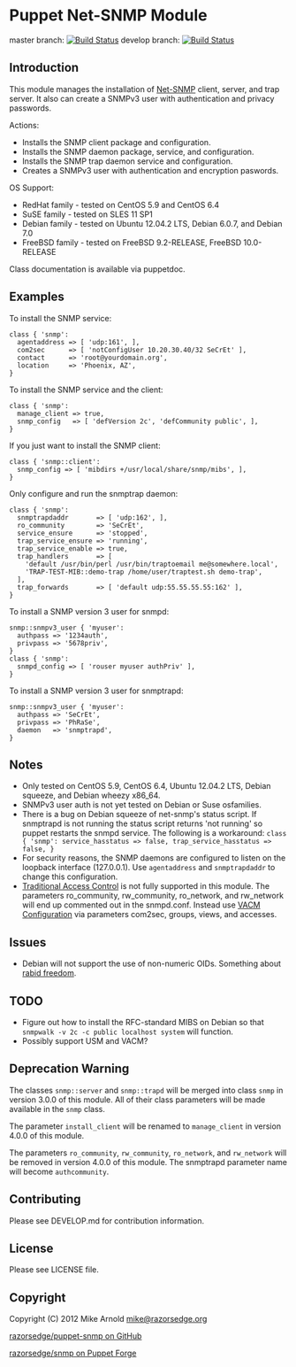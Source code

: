 Puppet Net-SNMP Module
======================

master branch: [![Build Status](https://secure.travis-ci.org/razorsedge/puppet-snmp.png?branch=master)](http://travis-ci.org/razorsedge/puppet-snmp)
develop branch: [![Build Status](https://secure.travis-ci.org/razorsedge/puppet-snmp.png?branch=develop)](http://travis-ci.org/razorsedge/puppet-snmp)

Introduction
------------

This module manages the installation of [Net-SNMP](http://www.net-snmp.org/)
client, server, and trap server.  It also can create a SNMPv3 user with
authentication and privacy passwords.

Actions:

* Installs the SNMP client package and configuration.
* Installs the SNMP daemon package, service, and configuration.
* Installs the SNMP trap daemon service and configuration.
* Creates a SNMPv3 user with authentication and encryption paswords.

OS Support:

* RedHat family  - tested on CentOS 5.9 and CentOS 6.4
* SuSE family    - tested on SLES 11 SP1
* Debian family  - tested on Ubuntu 12.04.2 LTS, Debian 6.0.7, and Debian 7.0
* FreeBSD family - tested on FreeBSD 9.2-RELEASE, FreeBSD 10.0-RELEASE

Class documentation is available via puppetdoc.

Examples
--------

To install the SNMP service:

```puppet
class { 'snmp':
  agentaddress => [ 'udp:161', ],
  com2sec      => [ 'notConfigUser 10.20.30.40/32 SeCrEt' ],
  contact      => 'root@yourdomain.org',
  location     => 'Phoenix, AZ',
}
```

To install the SNMP service and the client:

```puppet
class { 'snmp':
  manage_client => true,
  snmp_config   => [ 'defVersion 2c', 'defCommunity public', ],
}
```

If you just want to install the SNMP client:

```puppet
class { 'snmp::client':
  snmp_config => [ 'mibdirs +/usr/local/share/snmp/mibs', ],
}
```

Only configure and run the snmptrap daemon:

```puppet
class { 'snmp':
  snmptrapdaddr       => [ 'udp:162', ],
  ro_community        => 'SeCrEt',
  service_ensure      => 'stopped',
  trap_service_ensure => 'running',
  trap_service_enable => true,
  trap_handlers       => [
    'default /usr/bin/perl /usr/bin/traptoemail me@somewhere.local',
    'TRAP-TEST-MIB::demo-trap /home/user/traptest.sh demo-trap',
  ],
  trap_forwards       => [ 'default udp:55.55.55.55:162' ],
}
```

To install a SNMP version 3 user for snmpd:

```puppet
snmp::snmpv3_user { 'myuser':
  authpass => '1234auth',
  privpass => '5678priv',
}
class { 'snmp':
  snmpd_config => [ 'rouser myuser authPriv' ],
}
```

To install a SNMP version 3 user for snmptrapd:

```puppet
snmp::snmpv3_user { 'myuser':
  authpass => 'SeCrEt',
  privpass => 'PhRaSe',
  daemon   => 'snmptrapd',
}
```

Notes
-----

* Only tested on CentOS 5.9, CentOS 6.4, Ubuntu 12.04.2 LTS, Debian squeeze, and
  Debian wheezy x86_64.
* SNMPv3 user auth is not yet tested on Debian or Suse osfamilies.
* There is a bug on Debian squeeze of net-snmp's status script. If snmptrapd is
  not running the status script returns 'not running' so puppet restarts the
  snmpd service. The following is a workaround: `class { 'snmp':
  service_hasstatus => false, trap_service_hasstatus => false, }`
* For security reasons, the SNMP daemons are configured to listen on the loopback
  interface (127.0.0.1).  Use `agentaddress` and `snmptrapdaddr` to change this
  configuration.
* [Traditional Access
  Control](http://www.net-snmp.org/docs/man/snmpd.conf.html#lbAK) is not fully
  supported in this module.  The parameters ro_community, rw_community,
  ro_network, and rw_network will end up commented out in the snmpd.conf.
  Instead use [VACM
  Configuration](http://www.net-snmp.org/docs/man/snmpd.conf.html#lbAL) via
  parameters com2sec, groups, views, and accesses.

Issues
------

* Debian will not support the use of non-numeric OIDs.  Something about [rabid
  freedom](http://bugs.debian.org/cgi-bin/bugreport.cgi?bug=561578).

TODO
----

* Figure out how to install the RFC-standard MIBS on Debian so that `snmpwalk
  -v 2c -c public localhost system` will function.
* Possibly support USM and VACM?

Deprecation Warning
-------------------

The classes `snmp::server` and `snmp::trapd` will be merged into class `snmp` in
version 3.0.0 of this module.  All of their class parameters will be made
available in the `snmp` class.

The parameter `install_client` will be renamed to `manage_client` in version
4.0.0 of this module.

The parameters `ro_community`, `rw_community`, `ro_network`, and `rw_network`
will be removed in version 4.0.0 of this module.  The snmptrapd parameter name
will become `authcommunity`.

Contributing
------------

Please see DEVELOP.md for contribution information.

License
-------

Please see LICENSE file.

Copyright
---------

Copyright (C) 2012 Mike Arnold <mike@razorsedge.org>

[razorsedge/puppet-snmp on GitHub](https://github.com/razorsedge/puppet-snmp)

[razorsedge/snmp on Puppet Forge](http://forge.puppetlabs.com/razorsedge/snmp)

